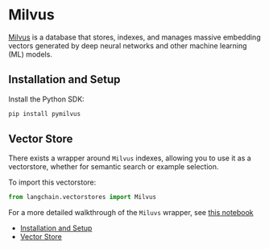 # Milvus

[Milvus](https://milvus.io/docs/overview.md) is a database that stores, indexes, and manages
massive embedding vectors generated by deep neural networks and other machine learning (ML) models.

## Installation and Setup[​](#installation-and-setup "Direct link to Installation and Setup")

Install the Python SDK:

```bash
pip install pymilvus  

```

## Vector Store[​](#vector-store "Direct link to Vector Store")

There exists a wrapper around `Milvus` indexes, allowing you to use it as a vectorstore,
whether for semantic search or example selection.

To import this vectorstore:

```python
from langchain.vectorstores import Milvus  

```

For a more detailed walkthrough of the `Miluvs` wrapper, see [this notebook](/docs/integrations/vectorstores/milvus.html)

- [Installation and Setup](#installation-and-setup)
- [Vector Store](#vector-store)

